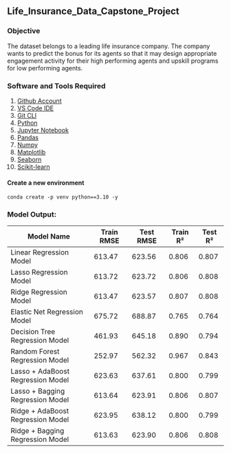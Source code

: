 ## Life_Insurance_Data_Capstone_Project

### Objective

The dataset belongs to a leading life insurance company. The company wants to predict the bonus for its agents so that it may design appropriate engagement activity for their high performing agents and upskill programs for low performing agents.

### Software and Tools Required

1. [Github Account](https://github.com)
2. [VS Code IDE](https://code.visualstudio.com)
3. [Git CLI](https://git-scm.com/book/en/v2/Getting-Started-The-Command-Line)
4. [Python](https://www.python.org/downloads/)
5. [Jupyter Notebook](https://jupyter.org/)
6. [Pandas](https://pandas.pydata.org/)
7. [Numpy](https://numpy.org/)
8. [Matplotlib](https://matplotlib.org/)
9. [Seaborn](https://seaborn.pydata.org/)
10. [Scikit-learn](https://scikit-learn.org/stable/)

#### Create a new environment
```
conda create -p venv python==3.10 -y
```  

        
        
### Model Output:  

| Model Name                       | Train RMSE | Test RMSE | Train R² | Test R² |
|----------------------------------|------------|-----------|----------|---------|
| Linear Regression Model          | 613.47     | 623.56    | 0.806    | 0.807   |
| Lasso Regression Model           | 613.72     | 623.72    | 0.806    | 0.808   |
| Ridge Regression Model           | 613.47     | 623.57    | 0.807    | 0.808   |
| Elastic Net Regression Model     | 675.72     | 688.87    | 0.765    | 0.764   |
| Decision Tree Regression Model   | 461.93     | 645.18    | 0.890    | 0.794   |
| Random Forest Regression Model   | 252.97     | 562.32    | 0.967    | 0.843   |
| Lasso + AdaBoost Regression Model| 623.63     | 637.61    | 0.800    | 0.799   |
| Lasso + Bagging Regression Model | 613.64     | 623.91    | 0.806    | 0.807   |
| Ridge + AdaBoost Regression Model| 623.95     | 638.12    | 0.800    | 0.799   |
| Ridge + Bagging Regression Model | 613.63     | 623.90    | 0.806    | 0.808   |